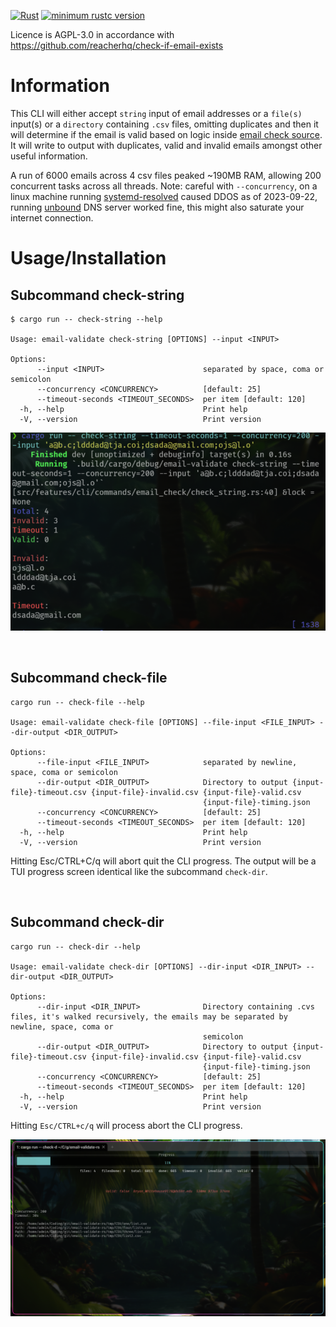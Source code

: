 [![Rust](https://github.com/beckend/email-validate-rs/actions/workflows/rust.yml/badge.svg)](https://github.com/beckend/email-validate-rs/actions/workflows/rust.yml)
[![minimum rustc version](https://img.shields.io/badge/rustc-1.72-orange.svg)](https://github.com/beckend/email-validate-rs)


Licence is AGPL-3.0 in accordance with https://github.com/reacherhq/check-if-email-exists

# Information

This CLI will either accept `string` input of email addresses or a `file(s)` input(s) or a `directory` containing `.csv` files, omitting duplicates and then it will determine if the email is valid based on logic inside [email check source](./src/modules/email_check.rs).
It will write to output with duplicates, valid and invalid emails amongst other useful information.

A run of 6000 emails across 4 csv files peaked ~190MB RAM, allowing 200 concurrent tasks across all threads.
Note: careful with `--concurrency`, on a linux machine running [systemd-resolved](https://wiki.archlinux.org/title/systemd-resolved) caused DDOS as of 2023-09-22, running [unbound](https://link-url-here.orghttps://wiki.archlinux.org/title/unbound) DNS server worked fine, this might also saturate your internet connection.

# Usage/Installation

## Subcommand check-string
```shell
$ cargo run -- check-string --help

Usage: email-validate check-string [OPTIONS] --input <INPUT>

Options:
      --input <INPUT>                      separated by space, coma or semicolon
      --concurrency <CONCURRENCY>          [default: 25]
      --timeout-seconds <TIMEOUT_SECONDS>  per item [default: 120]
  -h, --help                               Print help
  -V, --version                            Print version
```

![Alt text](./docs/assets/images/cli-check-string.png?raw=true "command check-string sample run")

&nbsp;
&nbsp;
&nbsp;

## Subcommand check-file

```shell
cargo run -- check-file --help

Usage: email-validate check-file [OPTIONS] --file-input <FILE_INPUT> --dir-output <DIR_OUTPUT>

Options:
      --file-input <FILE_INPUT>            separated by newline, space, coma or semicolon
      --dir-output <DIR_OUTPUT>            Directory to output {input-file}-timeout.csv {input-file}-invalid.csv {input-file}-valid.csv
                                           {input-file}-timing.json
      --concurrency <CONCURRENCY>          [default: 25]
      --timeout-seconds <TIMEOUT_SECONDS>  per item [default: 120]
  -h, --help                               Print help
  -V, --version                            Print version
```

Hitting Esc/CTRL+C/q will abort quit the CLI progress.
The output will be a TUI progress screen identical like the subcommand `check-dir`.

&nbsp;
&nbsp;
&nbsp;

## Subcommand check-dir

```shell
cargo run -- check-dir --help

Usage: email-validate check-dir [OPTIONS] --dir-input <DIR_INPUT> --dir-output <DIR_OUTPUT>

Options:
      --dir-input <DIR_INPUT>              Directory containing .cvs files, it's walked recursively, the emails may be separated by newline, space, coma or
                                           semicolon
      --dir-output <DIR_OUTPUT>            Directory to output {input-file}-timeout.csv {input-file}-invalid.csv {input-file}-valid.csv
                                           {input-file}-timing.json
      --concurrency <CONCURRENCY>          [default: 25]
      --timeout-seconds <TIMEOUT_SECONDS>  per item [default: 120]
  -h, --help                               Print help
  -V, --version                            Print version
```

Hitting `Esc/CTRL+c/q` will process abort the CLI progress.

![Alt text](./docs/assets/images/cli-check-dir.png?raw=true "command check-dir sample run")
